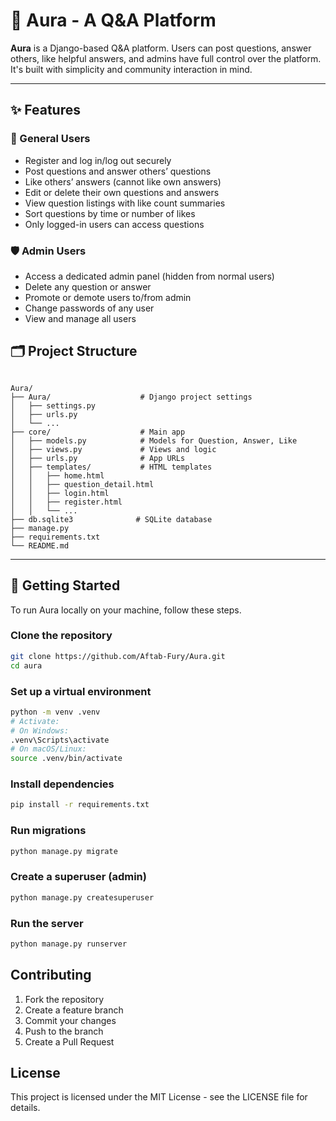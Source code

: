 # 🌟 Aura - A Q&A Platform

**Aura** is a Django-based Q&A platform. Users can post questions, answer others, like helpful answers, and admins have full control over the platform. It's built with simplicity and community interaction in mind.

---

## ✨ Features

### 👤 General Users
- Register and log in/log out securely
- Post questions and answer others’ questions
- Like others’ answers (cannot like own answers)
- Edit or delete their own questions and answers
- View question listings with like count summaries
- Sort questions by time or number of likes
- Only logged-in users can access questions

### 🛡️ Admin Users
- Access a dedicated admin panel (hidden from normal users)
- Delete any question or answer
- Promote or demote users to/from admin
- Change passwords of any user
- View and manage all users

## 🗂 Project Structure
```aiignore

Aura/
├── Aura/                    # Django project settings
│   ├── settings.py
│   ├── urls.py
│   └── ...
├── core/                    # Main app
│   ├── models.py            # Models for Question, Answer, Like
│   ├── views.py             # Views and logic
│   ├── urls.py              # App URLs
│   ├── templates/           # HTML templates
│   │   ├── home.html
│   │   ├── question_detail.html
│   │   ├── login.html
│   │   ├── register.html
│   │   └── ...
├── db.sqlite3              # SQLite database
├── manage.py
├── requirements.txt
└── README.md

```

---

## 🚀 Getting Started

To run Aura locally on your machine, follow these steps.

### Clone the repository

```bash
git clone https://github.com/Aftab-Fury/Aura.git
cd aura
```
### Set up a virtual environment
```bash
python -m venv .venv
# Activate:
# On Windows:
.venv\Scripts\activate
# On macOS/Linux:
source .venv/bin/activate
```
### Install dependencies

```bash
pip install -r requirements.txt
```

### Run migrations
```bash
python manage.py migrate
```

### Create a superuser (admin)

```bash
python manage.py createsuperuser
```

### Run the server
```bash
python manage.py runserver
```

## Contributing

1. Fork the repository
2. Create a feature branch
3. Commit your changes
4. Push to the branch
5. Create a Pull Request

## License

This project is licensed under the MIT License - see the LICENSE file for details. 
